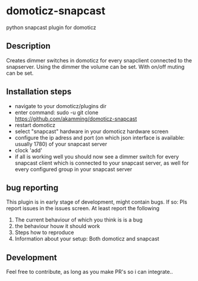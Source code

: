 # domoticz-snapcast
python snapcast plugin for domoticz

## Description
Creates dimmer switches in domoticz for every snapclient connected to the snapserver. Using the dimmer the volume can be set. With on/off muting can be set.

## Installation steps
- navigate to your domoticz/plugins dir
- enter command: sudo -u <domoticz user> git clone https://github.com/akamming/domoticz-snapcast
- restart domoticz
- select "snapcast" hardware in your domoticz hardware screen 
- configure the ip adress and port (on which json interface is available: usually 1780) of your snapcast server
- clock 'add' 
- if all is working well you should now see a dimmer switch for every snapcast client which is connected to your snapcast server, as well for every configured group in your snapcast server
  
## bug reporting
This plugin is in early stage of development, might contain bugs. If so: Pls report issues in the issues screen. At least report the following
1. The current behaviour of which you think is is a bug
2. the behaviour houw it should work 
3. Steps how to reproduce
4. Information about your setup: Both domoticz and snapcast
  
## Development
Feel free to contribute, as long as you make PR's so i can integrate..
